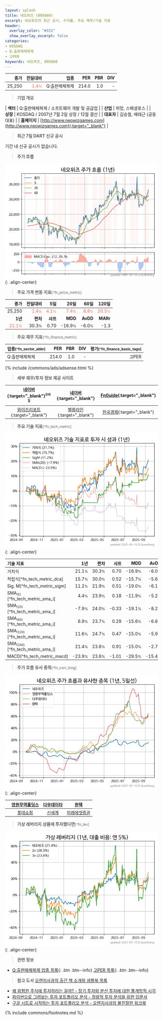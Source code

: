 ```yaml
---
layout: splash
title: 네오위즈 (095660)
excerpt: 네오위즈의 최근 공시, 수익률, 주요 재무/기술 지표
header:
  overlay_color: "#333"
  show_overlay_excerpt: false
categories:
- KOSDAQ
- Q:출판매체복제
- 고PER
keywords: 네오위즈, 095660
---
```


| **종가** | **전일대비** | **업종** | **PER** | **PBR** | **DIV** |
| -------: | -----------: | -------: | ------: | ------: | ------: |
| 25,250 | <span style="color: tomato">1.4<small>%</small></span> | Q:출판매체복제 | 214.0 | 1.0 | - |

<!-- more -->


> **기업 개요**<a id="company"></a>

| <span style="white-space:nowrap;">**섹터**</span> | Q:출판매체복제 / 소프트웨어 개발 및 공급업 |
| <span style="white-space:nowrap;">**산업**</span> | 피망, 스페셜포스 |
| <span style="white-space:nowrap;">**상장**</span> | KOSDAQ / 2007년 7월 2일 상장 / 12월 결산 |
| <span style="white-space:nowrap;">**대표자**</span> | 김승철, 배태근 (공동대표) |
| <span style="white-space:nowrap;">**홈페이지**</span> | [http://www.neowizgames.com](http://www.neowizgames.com){:target="_blank"} |


> **최근 7일 DART 신규 공시**<a id="dart"></a>

기간 내 신규 공시가 없습니다.


> **주가 흐름**<a id="price"></a>

![095660](/stock/images/095660.png){: .align-center}


> **주요 가격 변동 지표**<small>[^fn_price_metric]</small>

| **종가** | **전일대비** | **5일** | **20일** | **60일** | **120일** |
| -------: | -----------: | ------: | -------: | -------: | --------: |
| 25,250 | <span style="color: tomato">1.4<small>%</small></span> | <span style="color: tomato">4.1<small>%</small></span> | <span style="color: tomato">7.4<small>%</small></span> | <span style="color: tomato">8.8<small>%</small></span> | <span style="color: tomato">20.5<small>%</small></span> |
| **1년** | **편차** | **샤프** | **MDD** | **AvDD** | **MARr** |
| <span style="color: tomato">21.1<small>%</small></span> | 30.3<small>%</small> | 0.70 | -16.9<small>%</small> | -6.0<small>%</small> | -1.3 |


> **주요 재무 지표**<small>[^fn_finance_metric]</small>

| **업종**<small>[^fn_sector_abbr]</small> | **PER** | **PBR** | **DIV** | **평가**<small>[^fn_finance_basic_tags]</small> |
| :--------------------------------------- | ------: | ------: | ------: | ----------------------------------------------: |
| Q:출판매체복제 | 214.0 | 1.0 | - | 고PER |



{% include /commons/ads/adsense.html %}

> **세부 재무/투자 정보 제공 사이트**

| [네이버](https://m.stock.naver.com/domestic/stock/095660/finance/summary){:target="_blank"}<sup><small>모바일</small></sup> | [네이버](https://finance.naver.com/item/coinfo.naver?code=095660){:target="_blank"} | [FnGuide](https://comp.fnguide.com/SVO2/ASP/SVD_Invest.asp?gicode=A095660&MenuYn=Y){:target="_blank"} |
| :---: | :---: | :---: |
| [와이즈리포트](https://comp.wisereport.co.kr/company/c1040001.aspx?cmp_cd=095660){:target="_blank"} | [밸류라인](https://www.valueline.co.kr/finance/summary/095660){:target="_blank"} | [한국경제](https://markets.hankyung.com/stock/095660/financial-summary){:target="_blank"} |


> **주요 기술 지표**<small>[^fn_tech_metric]</small>


![095660](/stock/images/095660_tech.png){: .align-center}

| **기술 지표** | **1년** | **편차** | **샤프** | **MDD** | **AvDD** |
| :------------ | ------: | -----------: | -------: | ------: | -------: |
| 거치식 | 21.1<small>%</small> | 30.3<small>%</small> | 0.70 | -16.9<small>%</small> | -6.0<small>%</small> |
| 적립식[^fn_tech_metric_dca] | 15.7<small>%</small> | 30.0<small>%</small> | 0.52 | -15.7<small>%</small> | -5.6<small>%</small> |
| Sig. M[^fn_tech_metric_sigm] | 11.2<small>%</small> | 21.9<small>%</small> | 0.51 | -19.0<small>%</small> | -6.1<small>%</small> |
| SMA<small><sub>(5)</sub></small>[^fn_tech_metric_sma_i] | 4.4<small>%</small> | 23.9<small>%</small> | 0.18 | -11.9<small>%</small> | -5.2<small>%</small> |
| SMA<small><sub>(20)</sub></small>[^fn_tech_metric_sma_i] | -7.9<small>%</small> | 24.0<small>%</small> | -0.33 | -19.1<small>%</small> | -8.2<small>%</small> |
| SMA<small><sub>(60)</sub></small>[^fn_tech_metric_sma_i] | 6.9<small>%</small> | 23.7<small>%</small> | 0.29 | -15.6<small>%</small> | -6.6<small>%</small> |
| SMA<small><sub>(120)</sub></small>[^fn_tech_metric_sma_i] | 11.6<small>%</small> | 24.7<small>%</small> | 0.47 | -15.0<small>%</small> | -5.9<small>%</small> |
| SMA<small><sub>(240)</sub></small>[^fn_tech_metric_sma_i] | 21.4<small>%</small> | 23.6<small>%</small> | 0.91 | -15.0<small>%</small> | -2.7<small>%</small> |
| MACD[^fn_tech_metric_macd] | -23.9<small>%</small> | 23.6<small>%</small> | -1.01 | -29.5<small>%</small> | -15.4<small>%</small> |


> **주가 흐름 유사 종목**<a id="corr"></a><small>[^fn_corr_long]</small>

![095660](/stock/images/095660_corr.png){: .align-center}

|       | [영원무역홀딩스](/009970/) | [다우데이타](/032190/) | [원텍](/336570/) |
| :---: | :------------------------------------: | :------------------------------------: | :------------------------------------: |
|       | [롯데쇼핑](/023530/) | [신세계](/004170/) | [미래에셋증권](/006800/) |


> **가상 레버리지 상품에 투자했다면**<a id="2x"></a><small>[^fn_lev]</small>

![095660](/stock/images/095660_2x.png){: .align-center}


> **관련 정보**

- [Q:출판매체복제 업종 목록](/stats/sector/kosdaq_업종_출판매체복제_종목/){: .btn .btn--info} [고PER 목록](/fn/fn_high_per/){: .btn .btn--info}

> **참고 도서** [오렌지사과의 출간 책 소개와 샘플북 목록](https://kongdori.tistory.com/691)

- [왜 위험한 주식에 투자하라는 걸까? - 장기 투자와 분산 투자에 대한 통계학적 시각](https://kongdori.tistory.com/421)
- [파이썬으로 그려보는 투자 포트폴리오 분석  - 정량적 투자 분석을 위한 입문서](https://kongdori.tistory.com/643)
- [구글 시트로 시작하는 투자 포트폴리오 분석 - 오렌지사과의 불친절한 워크북](https://kongdori.tistory.com/449)


{% include commons/footnotes.md %}